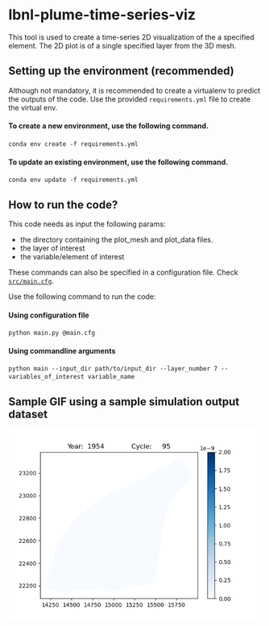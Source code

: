 # lbnl-plume-time-series-viz

This tool is used to create a time-series 2D visualization of the a specified element.
The 2D plot is of a single specified layer from the 3D mesh.

## Setting up the environment (recommended)
Although not mandatory, it is recommended to create a virtualenv to predict the outputs of the code.
Use the provided `requirements.yml` file to create the virtual env.

#### To create a new environment, use the following command.
```
conda env create -f requirements.yml
```

#### To update an existing environment, use the following command.
```
conda env update -f requirements.yml
```


## How to run the code?
This code needs as input the following params:
- the directory containing the plot_mesh and plot_data files.
- the layer of interest
- the variable/element of interest

These commands can also be specified in a configuration file. Check [`src/main.cfg`](src/main.cfg).

Use the following command to run the code:
#### Using configuration file
```
python main.py @main.cfg
```


#### Using commandline arguments
```
python main --input_dir path/to/input_dir --layer_number 7 --variables_of_interest variable_name
```

## Sample GIF using a sample simulation output dataset
![Layer 7 GIF](layer_7_cycles.gif)


